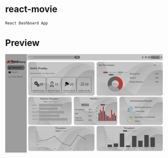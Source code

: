 # react-movie

    React Dashboard App

# Preview

!["React Dashboard App Preview"](https://raw.githubusercontent.com/dipenpatell/Dashboard/master/src/preview/Dashboard.png "React Dashboard App Preview")
